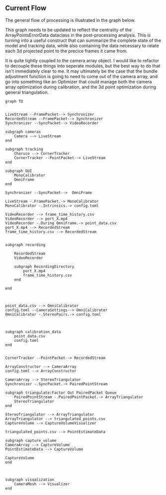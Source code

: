 ## Current Flow

The general flow of processing is illustrated in the graph below. 

This graph needs to be updated to reflect the centrality of the ArrayPointsErrorData dataclass in the post-processing analysis. This is turning into a useful construct that can summarize the complete state of the model and tracking data, while also containing the data necessary to relate each 3d projected point to the precice frames it came from.

It is quite tightly coupled to the camera array object. I would like to refactor to decouple these things into seperate modules, but the best way to do that isn't immediately clear to me. It may ultimately be the case that the bundle adjustment function is going to need to come out of the camera array, and go into something like an Optimizer that could manage both the camera array optimization during calibration, and the 3d point optimization during general triangulation.

```mermaid
graph TD


LiveStream --FramePacket--> Synchronizer
RecordedStream --FramePacket--> Synchronizer
Synchronizer --SyncPacket--> VideoRecorder

subgraph cameras
    Camera --> LiveStream
end

subgraph tracking
    Charuco --> CornerTracker
    CornerTracker --PointPacket--> LiveStream
end

subgraph GUI
    MonoCalibrator
    OmniFrame
end

Synchronizer --SyncPacket-->  OmniFrame

LiveStream -.FramePacket.-> MonoCalibrator
MonoCalibrator -.Intrinsics.-> config.toml

VideoRecorder --> frame_time_history.csv
VideoRecorder --> port_X.mp4 
VideoRecorder -.During OmniFrame.-> point_data.csv
port_X.mp4 --> RecordedStream
frame_time_history.csv --> RecordedStream


subgraph recording

    RecordedStream
    VideoRecorder 

    subgraph RecordingDirectory
        port_X.mp4
        frame_time_history.csv
    end

end



point_data.csv --> OmniCalibrator
config.toml --CameraSettings--> OmniCalibrator
OmniCalibrator -.StereoPairs.-> config.toml



subgraph calibration_data
    point_data.csv
    config.toml
end


CornerTracker --PointPacket--> RecordedStream

ArrayConstructor --> CameraArray
config.toml --> ArrayConstructor

CameraArray --> StereoTriangulator
Synchronizer -.SyncPacket.-> PairedPointStream

subgraph triangulate:Factor Out PairedPacket Queue
    PairedPointStream -.PairedPointPacket.-> ArrayTriangulator
    StereoTriangulator
end

StereoTriangulator --> ArrayTriangulator
ArrayTriangulator --> triangulated_points.csv
CaptureVolume --> CaptureVolumeVisualizer

triangulated_points.csv --> PointEstimateData

subgraph capture_volume
CameraArray --> CaptureVolume
PointEstimateData --> CaptureVolume

CaptureVolume
end



subgraph visualization
    CameraMesh --> Visualizer
end

```
